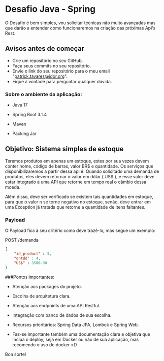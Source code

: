 # Desafio Java - Spring

O Desafio é bem simples, vou solicitar técnicas não muito avançadas mas que darão a entender como funcionaremos na criação das próximas Api's Rest.

## Avisos antes de começar

- Crie um repositório no seu GitHub.
- Faça seus commits no seu repositório.
- Envie o link do seu repositório para o meu email "patrick.tavares@idor.org".
- Fique à vontade para perguntar qualquer dúvida.

### Sobre o ambiente da aplicação:

- Java 17

- Spring Boot 3.1.4

- Maven

- Packing Jar

## Objetivo: Sistema simples de estoque

Teremos produtos em apenas um estoque, estes por sua vezes devem conter nome, código de barras, valor BR$ e quantidade. Os serviços que disponibilizaremos a partir dessa api é: Quando solicitado uma demanda de produtos, eles devem retornar o valor em dólar ( US$ ), e esse valor deve estar integrado à uma API que retorne em tempo real o câmbio dessa moeda.

Além disso, deve ser verificado se existem tais quantidades em estoque, para que o valor n se torne negativo no estoque, senão, deve entrar em uma Exception já tratada que retorne a quantidade de itens faltantes.

### Payload

O Payload fica à seu critério como deve trazê-lo, mas segue um exemplo:

POST /demanda

```json
{
    "id_product" : 3,
    "qntdd" : 4,
    "US$" : 3500.00
}
```
###Pontos importantes:

- Atenção aos packages do projeto.

- Escolha de arquitetura clara.

- Atenção aos endpoints de uma API Restful.

- Integração com banco de dados de sua escolha.

- Recursos prioritários: Spring Data JPA, Lombok e Spring Web.

- Faz-se importante também uma documentação clara e objetiva que inclua o deploy, seja em Docker ou não de sua aplicação, mas recomendo o uso de docker =D

Boa sorte!
